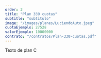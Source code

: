 ```yaml
---
order: 3
title: "Plan 330 cuotas"
subtitle: "subtitulo"
image: "/images/planes/LuciendoAuto.jpeg"
cuotaEjemplo: 27528
valorEjemplo: 10000000
contrato: "/contratos/Plan-330-cuotas.pdf"
---
```


Texto de plan C

